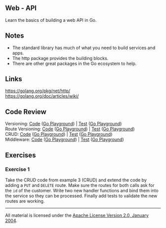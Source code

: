 ## Web - API

Learn the basics of building a web API in Go.

## Notes

* The standard library has much of what you need to build services and apps.
* The http package provides the building blocks.
* There are other great packages in the Go ecosystem to help.

## Links

https://golang.org/pkg/net/http/  
https://golang.org/doc/articles/wiki/  

## Code Review

Versioning:
[Code](example1/main.go) ([Go Playground](https://play.golang.org/p/GfaSx7Rg7V)) | 
[Test](example1/main_test.go) ([Go Playground](https://play.golang.org/p/GfaSx7Rg7V))    
Route Versioning:
[Code](example2/main.go) ([Go Playground](https://play.golang.org/p/GfaSx7Rg7V)) | 
[Test](example2/main_test.go) ([Go Playground](https://play.golang.org/p/GfaSx7Rg7V))    
CRUD:
[Code](example3/main.go) ([Go Playground](https://play.golang.org/p/aOF__dzj_P)) | 
[Test](example3/main_test.go) ([Go Playground](https://play.golang.org/p/vhJ8lGlnJU))      
Middleware:
[Code](example4/main.go) ([Go Playground](https://play.golang.org/p/jnIhNbsQPo)) | 
[Test](example4/main_test.go) ([Go Playground](https://play.golang.org/p/LP4Uw6RMlo))    

## Exercises

### Exercise 1

Take the CRUD code from example 3 (CRUD) and extend the code by adding a `PUT` and `DELETE` route. Make sure the routes for both calls ask for the `id` of the customer. Write two new handler functions and bind them into the service so they can be processed. Finally add tests to validate the new routes are working.
___
All material is licensed under the [Apache License Version 2.0, January 2004](http://www.apache.org/licenses/LICENSE-2.0).
